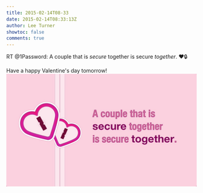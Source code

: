 ```yaml
---
title: 2015-02-14T08-33
date: 2015-02-14T08:33:13Z
author: Lee Turner
showtoc: false
comments: true
---
```


RT @1Password: A couple that is *secure* together is secure *together*. ♥️🔒 

Have a happy Valentine's day tomorrow! ![](/img/x//566515492723388416-B9weuO1CQAAnHhj.jpg)

